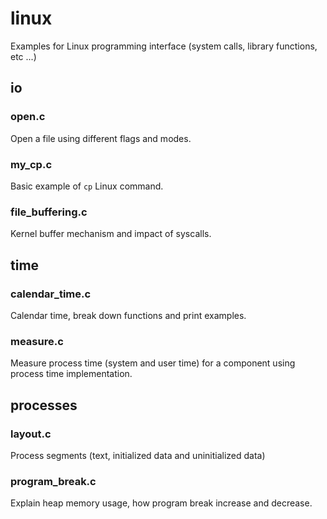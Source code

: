 # linux
Examples for Linux programming interface (system calls, library functions, etc ...)

## io
### open.c
Open a file using different flags and modes.

### my_cp.c
Basic example of ```cp``` Linux command.

### file_buffering.c
Kernel buffer mechanism and impact of syscalls.

## time
### calendar_time.c
Calendar time, break down functions and print examples.

### measure.c
Measure process time (system and user time) for a component using process time
implementation.

## processes
### layout.c
Process segments (text, initialized data and uninitialized data)

### program_break.c
Explain heap memory usage, how program break increase and decrease.
